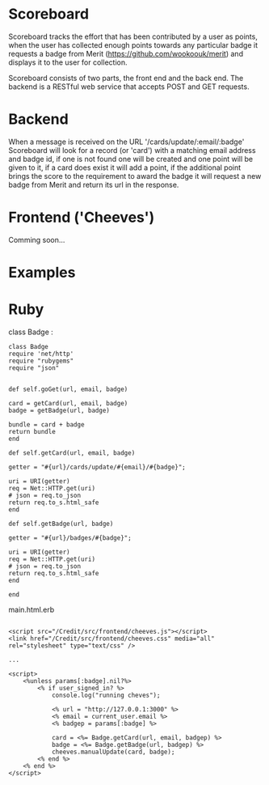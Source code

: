 Scoreboard
======

Scoreboard tracks the effort that has been contributed by a user as points, when the user has collected enough points towards any particular badge it requests a badge from Merit (https://github.com/wookoouk/merit) and displays it to the user for collection.

Scoreboard consists of two parts, the front end and the back end.
The backend is a RESTful web service that accepts POST and GET requests.

Backend
======

When a message is received on the URL '/cards/update/:email/:badge' Scoreboard will look for a record (or 'card') with a matching email address and badge id, if one is not found one will be created and one point will be given to it, if a card does exist it will add a point, if the additional point brings the score to the requirement to award the badge it will request a new badge from Merit and return its url in the response.

Frontend ('Cheeves')
======

Comming soon...

Examples
======

Ruby
======
class Badge :

```
class Badge
require 'net/http'
require "rubygems"
require "json"


def self.goGet(url, email, badge)

card = getCard(url, email, badge)
badge = getBadge(url, badge)

bundle = card + badge
return bundle
end

def self.getCard(url, email, badge)

getter = "#{url}/cards/update/#{email}/#{badge}";

uri = URI(getter)
req = Net::HTTP.get(uri)
# json = req.to_json
return req.to_s.html_safe
end

def self.getBadge(url, badge)

getter = "#{url}/badges/#{badge}";

uri = URI(getter)
req = Net::HTTP.get(uri)
# json = req.to_json
return req.to_s.html_safe
end

end
```

main.html.erb
```

<script src="/Credit/src/frontend/cheeves.js"></script>
<link href="/Credit/src/frontend/cheeves.css" media="all" rel="stylesheet" type="text/css" />

...

<script>
    <%unless params[:badge].nil?%>
        <% if user_signed_in? %>
            console.log("running cheves");

            <% url = "http://127.0.0.1:3000" %>
            <% email = current_user.email %>
            <% badgep = params[:badge] %>

            card = <%= Badge.getCard(url, email, badgep) %>
            badge = <%= Badge.getBadge(url, badgep) %>
            cheeves.manualUpdate(card, badge);
        <% end %>
    <% end %>
</script>
```
